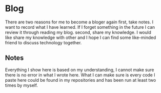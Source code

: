 # Blog
There are two reasons for me to become a bloger again
first, take notes. I want to record what I have learned. If I forget something in the future I can review it through reading my blog.
second, share my knowledge. I would like share my knowledge with other and I hope I can find some like-minded friend to discuss technology together.

## Notes
Everything I show here is based on my understanding, I cannot make sure there is no error in what I wrote here. 
What I can make sure is every code I paste here could be found in my repositories and has been run at least two times by myself.



